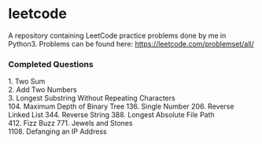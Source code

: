 # leetcode
A repository containing LeetCode practice problems done by me in Python3.
Problems can be found here: https://leetcode.com/problemset/all/

### Completed Questions
1\. Two Sum  
2\. Add Two Numbers  
3\. Longest Substring Without Repeating Characters  
104\. Maximum Depth of Binary Tree
136\. Single Number
206\. Reverse Linked List
344\. Reverse String
388\. Longest Absolute File Path  
412\. Fizz Buzz
771\. Jewels and Stones  
1108\. Defanging an IP Address  
